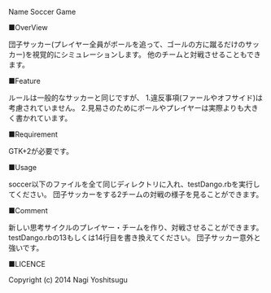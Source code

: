 Name
Soccer Game

■OverView

団子サッカー(プレイヤー全員がボールを追って、ゴールの方に蹴るだけのサッカー)を視覚的にシミュレーションします。
他のチームと対戦させることもできます。

■Feature

ルールは一般的なサッカーと同じですが、
1.違反事項(ファールやオフサイド)は考慮されていません。
2.見易さのためにボールやプレイヤーは実際よりも大きく書かれています。

■Requirement

GTK+2が必要です。

■Usage

soccer以下のファイルを全て同じディレクトリに入れ、testDango.rbを実行してください。
団子サッカーをする2チームの対戦の様子を見ることができます。

■Comment

新しい思考サイクルのプレイヤー・チームを作り、対戦させることができます。
testDango.rbの13もしくは14行目を書き換えてください。
団子サッカー意外と強いです。

■LICENCE

Copyright (c) 2014 Nagi Yoshitsugu

